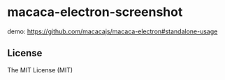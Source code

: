 # macaca-electron-screenshot

demo: https://github.com/macacajs/macaca-electron#standalone-usage

## License

The MIT License (MIT)
